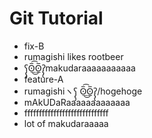 # Git Tutorial

- fix-B
- rumagishi likes rootbeer
- ʕ̡̢̡ʘ̅͟͜͡ʘ̲̅ʔ̢̡̢makudaraaaaaaaaaaa
- feature-A
- rumagishiヽʕ̡̢̡ ʘ̅͟͜͡ʘ̲̅ʔ̢̡̢/hogehoge
- mAkUDaRaaaaaaaaaaaaa
- fffffffffffffffffffffffffffff
- lot of makudaraaaaa
